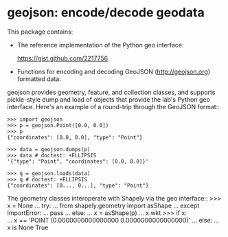 geojson: encode/decode geodata
==============================

This package contains:

* The reference implementation of the Python geo interface:

  https://gist.github.com/2217756

* Functions for encoding and decoding GeoJSON (http://geojson.org) formatted
  data.

geojson provides geometry, feature, and collection classes, and supports
pickle-style dump and load of objects that provide the lab's Python geo
interface. Here's an example of a round-trip through the GeoJSON format::

    >>> import geojson
    >>> p = geojson.Point([0.0, 0.0])
    >>> p 
    {"coordinates": [0.0, 0.0], "type": "Point"}

    >>> data = geojson.dumps(p)
    >>> data # doctest: +ELLIPSIS
    '{"type": "Point", "coordinates": [0.0, 0.0]}'

    >>> q = geojson.loads(data)
    >>> q # doctest: +ELLIPSIS
    {"coordinates": [0..., 0...], "type": "Point"}


The geometry classes interoperate with Shapely via the geo interface::
    >>> x = None
    ... try:
    ...     from shapely.geometry import asShape
    ... except ImportError:
    ...     pass
    ... else:
    ...     x = asShape(p)
    ...     x.wkt
    >>> if x:  
    ...    x ==  'POINT (0.0000000000000000 0.0000000000000000)'
    ... else:
    ...    x is None
    True
